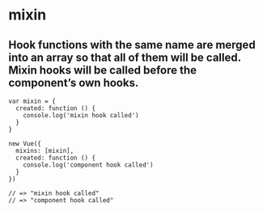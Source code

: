 # mixin
## Hook functions with the same name are merged into an array so that all of them will be called. Mixin hooks will be called before the component’s own hooks.
```vue
var mixin = {
  created: function () {
    console.log('mixin hook called')
  }
}

new Vue({
  mixins: [mixin],
  created: function () {
    console.log('component hook called')
  }
})

// => "mixin hook called"
// => "component hook called"
```
